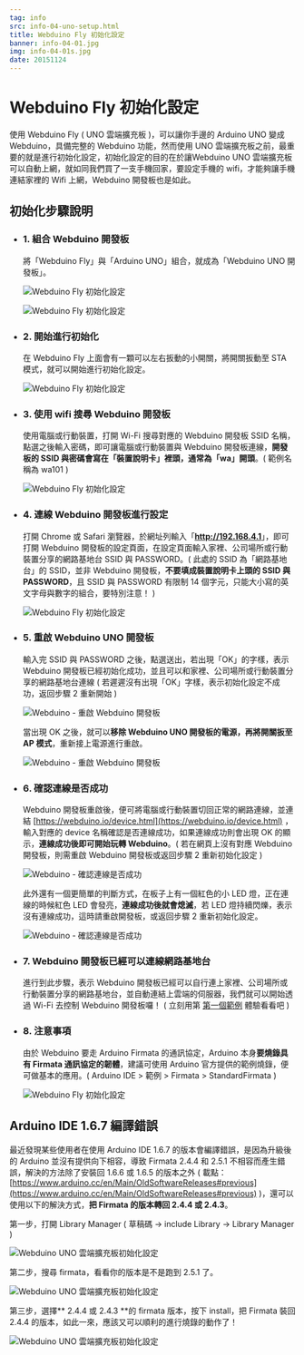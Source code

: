 ```yaml
---
tag: info
src: info-04-uno-setup.html
title: Webduino Fly 初始化設定
banner: info-04-01.jpg
img: info-04-01s.jpg
date: 20151124
---
```


<!-- @@master  = ../../_layout.html-->

<!-- @@block  =  meta-->

<title>Webduino Fly 初始化設定 :::: Webduino = Web × Arduino</title>

<meta name="description" content="使用 Webduino Fly ( NUO 雲端擴充板 )，可以讓你手邊的 Arduino UNO 變成 Webduino，具備完整的 Webduino 功能，然而使用 UNO 雲端擴充板之前，最重要的就是進行初始化設定，初始化設定的目的在於讓Webduino UNO 雲端擴充板可以自動上網，就如同我們買了一支手機回家，要設定手機的 wifi，才能夠讓手機連結家裡的 Wifi 上網，Webduino 開發板也是如此。">

<meta itemprop="description" content="使用 Webduino Fly ( NUO 雲端擴充板 )，可以讓你手邊的 Arduino UNO 變成 Webduino，具備完整的 Webduino 功能，然而使用 UNO 雲端擴充板之前，最重要的就是進行初始化設定，初始化設定的目的在於讓Webduino UNO 雲端擴充板可以自動上網，就如同我們買了一支手機回家，要設定手機的 wifi，才能夠讓手機連結家裡的 Wifi 上網，Webduino 開發板也是如此。">

<meta property="og:description" content="使用 Webduino Fly ( NUO 雲端擴充板 )，可以讓你手邊的 Arduino UNO 變成 Webduino，具備完整的 Webduino 功能，然而使用 UNO 雲端擴充板之前，最重要的就是進行初始化設定，初始化設定的目的在於讓Webduino UNO 雲端擴充板可以自動上網，就如同我們買了一支手機回家，要設定手機的 wifi，才能夠讓手機連結家裡的 Wifi 上網，Webduino 開發板也是如此。">

<meta property="og:title" content="Webduino Fly 初始化設定" >

<meta property="og:url" content="https://webduino.io/tutorials/info-04-uno-setup.html">

<meta property="og:image" content="https://webduino.io/img/tutorials/info-04-01s.jpg">

<meta itemprop="image" content="https://webduino.io/img/tutorials/info-04-01s.jpg">

<include src="../_include-tutorials.html"></include>

<!-- @@close-->

<!-- @@block  =  preAndNext-->

<include src="../_include-tutorials-content.html"></include>

<!-- @@close-->



<!-- @@block  =  tutorials-->
# Webduino Fly 初始化設定

使用 Webduino Fly ( UNO 雲端擴充板 )，可以讓你手邊的 Arduino UNO 變成 Webduino，具備完整的 Webduino 功能，然而使用 UNO 雲端擴充板之前，最重要的就是進行初始化設定，初始化設定的目的在於讓Webduino UNO 雲端擴充板可以自動上網，就如同我們買了一支手機回家，要設定手機的 wifi，才能夠讓手機連結家裡的 Wifi 上網，Webduino 開發板也是如此。

## 初始化步驟說明

- ### 1. 組合 Webduino 開發板

	將「Webduino Fly」與「Arduino UNO」組合，就成為「Webduino UNO 開發板」。

	![Webduino Fly 初始化設定](../img/tutorials/info-04-02.jpg)

	![Webduino Fly 初始化設定](../img/tutorials/info-04-03.jpg)

- ### 2. 開始進行初始化

	在 Webduino Fly 上面會有一顆可以左右扳動的小開關，將開關扳動至 STA 模式，就可以開始進行初始化設定。

	![Webduino Fly 初始化設定](../img/tutorials/info-04-04.jpg)

- ### 3. 使用 wifi 搜尋 Webduino 開發板

	使用電腦或行動裝置，打開 Wi-Fi 搜尋對應的 Webduino 開發板 SSID 名稱，點選之後輸入密碼，即可讓電腦或行動裝置與 Webduino 開發板連線，**開發板的 SSID 與密碼會寫在「裝置說明卡」裡頭，通常為「wa」開頭**。( 範例名稱為 wa101 )

	![Webduino Fly 初始化設定](../img/tutorials/info-04-05.jpg)


- ### 4. 連線 Webduino 開發板進行設定

	打開 Chrome 或 Safari 瀏覽器，於網址列輸入「<b>http://192.168.4.1</b>」，即可打開 Webduino 開發板的設定頁面，在設定頁面輸入家裡、公司場所或行動裝置分享的網路基地台 SSID 與 PASSWORD。( 此處的 SSID 為「網路基地台」的 SSID，並非 Webduino 開發板，**不要填成裝置說明卡上頭的 SSID 與 PASSWORD**，且 SSID 與 PASSWORD 有限制 14 個字元，只能大小寫的英文字母與數字的組合，要特別注意！ )

	![Webduino Fly 初始化設定](../img/tutorials/info-04-06.jpg)

- ### 5. 重啟 Webduino UNO 開發板

	輸入完 SSID 與 PASSWORD 之後，點選送出，若出現「OK」的字樣，表示 Webduino 開發板已經初始化成功，並且可以和家裡、公司場所或行動裝置分享的網路基地台連線 ( 若遲遲沒有出現「OK」字樣，表示初始化設定不成功，返回步驟 2 重新開始 )

	![Webduino - 重啟 Webduino 開發板](../img/tutorials/info-04-07.jpg)

	當出現 OK 之後，就可以**移除 Webduino UNO 開發板的電源，再將開關扳至 AP 模式**，重新接上電源進行重啟。

	![Webduino - 重啟 Webduino 開發板](../img/tutorials/info-04-08.jpg)

- ### 6. 確認連線是否成功

	Webduino 開發板重啟後，便可將電腦或行動裝置切回正常的網路連線，並連結 [https://webduino.io/device.html](https://webduino.io/device.html) ，輸入對應的 device 名稱確認是否連線成功，如果連線成功則會出現 OK 的顯示，**連線成功後即可開始玩轉 Webduino**。( 若在網頁上沒有對應 Webduino 開發板，則需重啟 Webduino 開發板或返回步驟 2 重新初始化設定 )

	![Webduino - 確認連線是否成功](../img/tutorials/info-04-09.jpg)

	此外還有一個更簡單的判斷方式，在板子上有一個紅色的小 LED 燈，正在連線的時候紅色 LED 會發亮，**連線成功後就會熄滅**，若 LED 燈持續閃爍，表示沒有連線成功，這時請重啟開發板，或返回步驟 2 重新初始化設定。

	![Webduino - 確認連線是否成功](../img/tutorials/info-04-10.jpg)

- ### 7. Webduino 開發板已經可以連線網路基地台

	進行到此步驟，表示 Webduino 開發板已經可以自行連上家裡、公司場所或行動裝置分享的網路基地台，並自動連結上雲端的伺服器，我們就可以開始透過 Wi-Fi 去控制 Webduino 開發板囉！ ( 立刻用第 [第一個範例](tutorial-01-led.html) 體驗看看吧 )

- ### 8. 注意事項

	由於 Webduino 要走 Arduino Firmata 的通訊協定，Arduino 本身**要燒錄具有 Firmata 通訊協定的韌體**，建議可使用 Arduino 官方提供的範例燒錄，便可做基本的應用。( Arduino IDE > 範例 > Firmata > StandardFirmata ) 

	![Webduino Fly 初始化設定](../img/tutorials/info-05-08.jpg)

## Arduino IDE 1.6.7 編譯錯誤

最近發現某些使用者在使用 Arduino IDE 1.6.7 的版本會編譯錯誤，是因為升級後的 Arduino 並沒有提供向下相容，導致 Firmata 2.4.4 和 2.5.1 不相容而產生錯誤，解決的方法除了安裝回 1.6.6 或 1.6.5 的版本之外 ( 載點：[https://www.arduino.cc/en/Main/OldSoftwareReleases#previous](https://www.arduino.cc/en/Main/OldSoftwareReleases#previous) )，還可以使用以下的解決方式，**把 Firmata 的版本轉回 2.4.4 或 2.4.3**。

第一步，打開 Library Manager ( 草稿碼 -> include Library -> Library Manager )

![Webduino UNO 雲端擴充板初始化設定](../img/tutorials/info-07-10.jpg)

第二步，搜尋 firmata，看看你的版本是不是跑到 2.5.1 了。

![Webduino UNO 雲端擴充板初始化設定](../img/tutorials/info-07-12.jpg)

第三步，選擇** 2.4.4 或 2.4.3 **的 firmata 版本，按下 install，把 Firmata 裝回 2.4.4 的版本，如此一來，應該又可以順利的進行燒錄的動作了！

![Webduino UNO 雲端擴充板初始化設定](../img/tutorials/info-07-13.jpg)




<!-- @@close-->